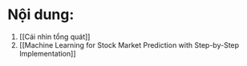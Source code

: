 # Nội dung:
1. [[Cái nhìn tổng quát]]
2. [[Machine Learning for Stock Market Prediction with Step-by-Step Implementation]]